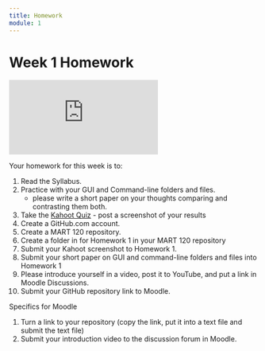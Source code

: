 ```yaml
---
title: Homework
module: 1
---
```


# Week 1 Homework

<!-- rebuild video -->
<div class="embed-responsive embed-responsive-16by9"><iframe class="embed-responsive-item" src="https://www.youtube.com/embed/2wk_EHOLIkA" frameborder="0" allowfullscreen></iframe></div>

Your homework for this week is to:

<!-- make the kahoot a challenge -->

1. Read the Syllabus.
2. Practice with your GUI and Command-line folders and files.
    - please write a short paper on your thoughts comparing and contrasting them both.
3. Take the [Kahoot Quiz](https://create.kahoot.it/share/mart-120-week-1/04b11f79-4372-47a8-96f3-36270a12e1c5) - post a screenshot of your results 
4. Create a GitHub.com account.
5. Create a MART 120 repository.
6. Create a folder in for Homework 1 in your MART 120 repository
7. Submit your Kahoot screenshot to Homework 1.
8. Submit your short paper on GUI and command-line folders and files into Homework 1
9. Please introduce yourself in a video, post it to YouTube, and put a link in Moodle Discussions.
10. Submit your GitHub repository link to Moodle.

Specifics for Moodle

1. Turn a link to your repository (copy the link, put it into a text file and submit the text file)
2. Submit your introduction video to the discussion forum in Moodle.